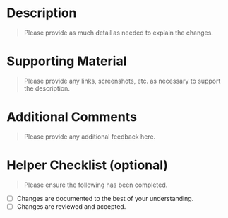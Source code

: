 # Description
> Please provide as much detail as needed to explain the changes.

# Supporting Material
> Please provide any links, screenshots, etc. as necessary to support the description.

# Additional Comments
> Please provide any additional feedback here.

# Helper Checklist (optional)
> Please ensure the following has been completed.

- [ ] Changes are documented to the best of your understanding.
- [ ] Changes are reviewed and accepted.
